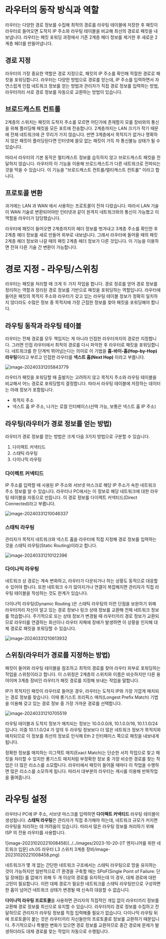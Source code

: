 # 라우터의 동작 방식과 역할



라우터는 다양한 경로 정보를 수집해 최적의 경로를 라우팅 테이블에 저장한 후 패킷이 라우터로 들어오면 도착지 IP 주소와 라우팅 테이블을 비교해 최선의 경로로 패킷을 내보냅니다. 라우터는 패킷 포워딩 과정에서 기존 2계층 헤더 정보를 제거한 후 새로운 2계층 헤더를 만들어냅니다.

## 경로 지정



라우터의 가장 중요한 역할은 경로 지정으로, 패킷의 IP 주소를 확인해 적절한 경로로 패킷을 포워딩합니다. 라우터는 다양한 방법으로 경로를 얻는데, IP 주소를 입력하면서 자연스럽게 인접 네트워크 정보를 얻는 방법과 관리자가 직접 경로 정보를 입력하는 방법, 라우터끼리 서로 경로 정보를 자동으로 교환하는 방법이 있습니다.

## 브로드캐스트 컨트롤



2계층의 스위치는 패킷의 도착지 주소를 모르면 어딘가에 존재할지 모를 장비와의 통신을 위해 플러딩해 패킷을 모든 포트에 전송합니다. 2계층까지는 LAN 크기가 작기 때문에 전체 네트워크에 큰 무리가 가지 않습니다. 반면 3계층에서 목적지가 없거나 명확하지 않은 패킷이 플러딩된다면 인터넷에 쓸모 없는 패킷이 가득 차 통신불능 상태가 될 수 있습니다.

따라서 라우터의 기본 동작은 멀티캐스트 정보를 습득하지 않고 브로드캐스트 패킷을 전달하지 않습니다. 라우터의 이 기능을 이용해 브로드캐스트가 다른 네트워크로 전파되는 것을 막을 수 있습니다. 이 기능을 "브로드캐스트 컨트롤/멀티캐스트 컨트롤" 이라고 합니다.

## 프로토콜 변환



과거에는 LAN 과 WAN 에서 사용하는 프로토콜이 전혀 다랐습니다. 따라서 LAN 기술이 WAN 기술로 변환되어야만 인터넷과 같이 원격지 네트워크와의 통신이 가능했고 이 역할을 라우터가 담당했습니다.

라우터에 패킷이 들어오면 2계층까지의 헤더 정보를 벗겨내고 3계층 주소를 확인한 후 2계층 헤더 정보를 새로 만들어 외부로 내보냅니다. 그래서 라우터에 들어올 때의 패킷 2계층 헤더 정보와 나갈 때의 패킷 2계층 헤더 정보가 다른 것입니다. 이 기능을 이용하면 전혀 다른 기술 간 변환이 가능합니다.

# 경로 지정 - 라우팅/스위칭



라우터는 패킷을 처리할 때 크게 두 가지 작업을 합니다. 경로 정로를 얻어 경로 정보를 정리하는 역할과 정리된 경로 정보를 기반으로 패킷을 포워딩하는 역할입니다. 라우터에 들어온 패킷의 목적지 주소와 라우터가 갖고 있는 라우팅 테이블 정보가 정확히 일치하지 않더라도 수많은 정보 중 목적지에 가장 근접한 정보를 찾아 패킷을 포워딩해야 합니다.

## 라우팅 동작과 라우팅 테이블



라우터는 전체 경로를 모두 책임지는 게 아니라 인접한 라우터까지의 경로만 지정합니다. 그러면 인접 라우터에서 최적의 경로를 다시 파악한 후 라우터로 패킷을 포워딩합니다. 네트워크를 한 단계씩 뛰어넘는다는 의미로 이 기법을 **홉-바이-홉(Hop-by-Hop) 라우팅**이라고 부르고 인접한 라우터를 **넥스트 홉(Next Hop)** 이라고 부릅니다.

![image-20240331205843779](images/5장_라우터_L3_스위치_3계층_장비/image-20240331205843779.png)

라우터가 패킷을 포워딩할 때 출발지는 고려하지 않고 목적지 주소와 라우팅 테이블을 비교해서 어느 경로로 포워딩할지 결정합니다. 따라서 라우팅 테이블에 저장하는 데이터는 아래 정보가 포함됩니다.

- 목적지 주소
- 넥스트 홉 IP 주소, 나가는 로컬 인터페이스(선택 가능, 보통은 넥스트 홉 IP 주소)

## 라우팅(라우터가 경로 정보를 얻는 방법)

라우터가 경로 정보를 얻는 방법은 크게 다음 3가지 방법으로 구분할 수 있습니다.

1. 다이렉트 커넥티드
2. 스태틱 라우팅
3. 다이나믹 라우팅

### 다이렉트 커넥티드

 IP 주소를 입력할 때 사용된 IP 주소와 서브넷 마스크로 해당 IP 주소가 속한 네트워크 주소 정보를 알 수 있습니다. 라우터나 PC에서는 이 정보로 해당 네트워크에 대한 라우팅 테이블을 자동으로 만듭니다. 이 경로 정보를 다이렉트 커넥티드(Direct Connected)라고 부릅니다.

![image-20240331210046337](images/5장_라우터_L3_스위치_3계층_장비/image-20240331210046337.png)

### 스태틱 라우팅

관리자가 목적지 네트워크와 넥스트 홉을 라우터에 직접 지정해 경로 정보를 입력하는 것을 스태틱 라우팅(Static Routing)이라고 합니다.

![image-20240331210122396](images/5장_라우터_L3_스위치_3계층_장비/image-20240331210122396.png)

### 다이나믹 라우팅

네트워크 상 경로는 계속 변화하고, 라우터가 다운되거나 하는 상황도 동적으로 대응할 수 있어야 합니다. 또한 네트워크 수가 많아지거나 연결이 복잡해지면 관리자가 직접 라우팅 테이블을 작성하는 것도 한계가 있습니다.

다이나믹 라우팅(Dynamic Routing )은 스태틱 라우팅의 이런 단점을 보완하기 위해 라우터끼리 자신이 알고 있는 경로 정보나 링크 상태 정보를 교환해 전체 네트워크 정보를 학습합니다. 주기적으로 또는 상태 정보가 변경될 때 라우터끼리 경로 정보가 교환되므로 라우터를 연결하는 회선이나 라우터 자체에 장애가 발생하면 이 상황을 인지해 대체 경로로 패킷을 포워딩할 수 있습니다.

![image-20240331210613932](images/5장_라우터_L3_스위치_3계층_장비/image-20240331210613932.png)

## 스위칭(라우터가 경로를 지정하는 방법)

패킷이 들어와 라우팅 테이블을 참조하고 최적의 경로를 찾아 라우터 외부로 포워딩하는 작업을 스위칭이라고 합니다. 이 스위칭은 2계층의 스위치와 이름은 비슷하지만 다른 용어이며 3계층 장비인 라우터가 패킷 경로를 지정해 보내는 작업을 말합니다.

IP가 목적지인 패킷이 라우터로 들어온 경우, 라우터는 도착지 IP와 가장 가깝게 매치되는 경로 정보를 찾습니다. 이때 롱기스트 프리픽스 매치(Longest Prefix Match) 기법을 이용해 갖고 있는 경로 정보 중 가장 가까운 경로를 선택합니다.

![image-20240331210705519](images/5장_라우터_L3_스위치_3계층_장비/image-20240331210705519.png)

라우팅 테이블과 도착지 정보가 매치되는 정보는 10.0.0.0/8, 10.1.0.0/16, 10.1.1.0/24입니다. 이중 10.1.1.0/24 가 앞의 두 라우팅 정보보다 더 많은 네트워크 정보가 목적지와 매치되므로 이 정보를 최선의 정보로 인식해 Eth 2 인터페이스 쪽으로 패킷을 내보내게 됩니다.

정확한 정보를 매치하는 이그잭트 매치(Exact Match)는 단순한 서치 작업으로 찾고 패킷을 처리할 수 있지만 롱기스트 매치처럼 부정확한 정보 중 가장 비슷한 경로를 찾는 작업은 더 많은 리소스를 소모합니다. 라우터에서 패킷이 들어올 때마다 이 작업을 수행하면 많은 리소스를 소모하게 됩니다. 따라서 대부분의 라우터는 캐시를 이용해 반복작업을 줄여줍니다.

# 라우팅 설정



라우터나 PC에 IP 주소, 서브넷 마스크를 입력하면 **다이렉트 커넥티드** 라우팅 테이블이 생성됩니다. **스태틱 라우팅**은 관리자가 직접 추가해야 하는데, 네트워크 규모가 커지면 라우팅을 처리하는 데 어려움이 있습니다. 따라서 많은 라우팅 정보를 처리하기 위해 ISP 의 전용 라우터를 사용합니다.

![image-20231020221008458](../../images/2023-10-20-[IT 엔지니어를 위한 네트워크 입문] ch.05 라우터 L3 스위치 3계층 장비/image-20231020221008458.png)

네트워크가 몇 개 없는 간단한 네트워크 구조에서는 스태틱 라우팅으로 망을 유지하는 것이 가능하지만 일반적으로 IT 환경을 구축할 때는 SPoF(Single Point of Failure: 단일 장애점) 를 없애기 위해 두 개 이상의 경로를 유지하는데 이 경우, 대체 경로에 대한 고민이 필요합니다. 이런 대체 경로가 필요한 네트워크를 스태틱 라우팅만으로 구성하면 한 홉이 넘어간 네트워크 상태가 변경될 때 신속히 대응할 수 없습니다.

**다이나믹 라우팅 프로토콜**을 사용하면 관리자의 직접적인 개입 없이 라우터끼리 정보를 교환해 경로 정보를 최신으로 유지할 수 있습니다. 라우터끼리 경로 정보를 수집하고 전달하므로 관리자가 라우팅 정보를 직접 입력해줄 필요가 없습니다. 다이나믹 라우팅 뒤에 프로토콜이 붙는 것은 라우터끼리 자신들만의 프로토콜로 정보를 교환하기 때문입니다. 주기적으로나 특별한 변화가 있으면 경로 정보를 교환하므로 중간 경로에 문제가 발생하더라도 대체 경로를 찾는 작업이 자동으로 수행됩니다.